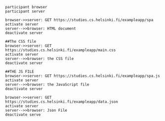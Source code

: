     participant browser
    participant server

    browser->>server: GET https://studies.cs.helsinki.fi/exampleapp/spa
    activate server
    server-->>browser: HTML document
    deactivate server

    ##The CSS file
    browser->>server: GET https://studies.cs.helsinki.fi/exampleapp/main.css
    activate server
    server-->>browser: the CSS file
    deactivate server

    ##THE JS FILE
    browser->>server: GET https://studies.cs.helsinki.fi/exampleapp/spa.js
    activate server
    server-->>browser: the JavaScript file
    deactivate server

    browser->>server: GET https://studies.cs.helsinki.fi/exampleapp/data.json
    activate server
    server-->>browser: Json File
    deactivate serve
    
    
